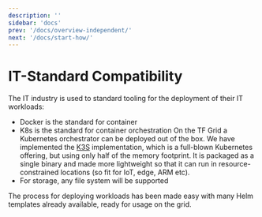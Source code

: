 ```yaml
---
description: ''
sidebar: 'docs'
prev: '/docs/overview-independent/'
next: '/docs/start-how/'
---
```


# IT-Standard Compatibility

The IT industry is used to standard tooling for the deployment of their IT workloads: 
- Docker is the standard for container
- K8s is the standard for container orchestration
On the TF Grid a Kubernetes orchestrator can be deployed out of the box. We have implemented the [K3S](https://k3s.io) implementation, which is a full-blown Kubernetes offering, but using only half of the memory footprint. It is packaged as a single binary and made more lightweight so that it can run in resource-constrained locations (so fit for IoT, edge, ARM etc).
- For storage, any file system will be supported 

The process for deploying workloads has been made easy with many Helm templates already available, ready for usage on the grid.
